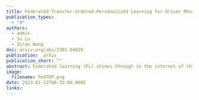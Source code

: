 ```yaml
---
title: Federated Transfer-Ordered-Personalized Learning for Driver Monitoring Application
publication_types:
  - "3"
authors:
  - admin
  - Su Lu
  - Ziran Wang
doi: arxiv.org/abs/2301.04829
publication: _arXiv_
publication_short: ""
abstract: Federated learning (FL) shines through in the internet of things (IoT) with its ability to realize collaborative learning and improve learning efficiency by sharing client model parameters trained on local data. Although FL has been successfully applied to various domains, including driver monitoring application (DMA) on the internet of vehicles (IoV), its usages still face some open issues, such as data and system heterogeneity, large-scale parallelism communication resources, malicious attacks, and data poisoning. This paper proposes a federated transfer-ordered-personalized learning (FedTOP) framework to address the above problems and test on two real-world datasets with and without system heterogeneity. The performance of the three extensions, transfer, ordered, and personalized, is compared by an ablation study and achieves 92.32% and 95.96% accuracy on the test clients of two datasets, respectively. Compared to the baseline, there is a 462% improvement in accuracy and a 37.46% reduction in communication resource consumption. The results demonstrate that the proposed FedTOP can be used as a highly accurate, streamlined, privacy-preserving, cybersecurity-oriented, personalized framework for DMA.
image:
  filename: FedTOP.png
date: 2023-01-12T06:32:00.000Z
links:
---
```

